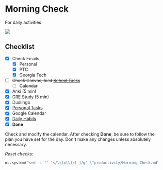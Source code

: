 # Morning Check
For daily activities

![](../media/Pasted%20image%2020241106071600.png)

## Checklist

- [x] Check Emails
	- [x] Personal
	- [x] PTC
	- [x] Georgia Tech
- [ ] ~~Check Canvas, load [School Tasks](School%20Tasks.md)~~
	- [ ] ~~Calendar~~
- [x] Anki (5 min) 
- [x] GRE Study (5 min)
- [x] Duolingo
- [x] [Personal Tasks](Personal%20Tasks.md)
- [x] Google Calendar
- [x] [Daily Habits](https://app.dailyhabits.xyz)
- [x] **Done**

Check and modify the calendar. After checking **Done**, be sure to follow the plan you have set for the day. Don't make any changes unless absolutely necessary.

*Reset checks:*
```python
os.system("sed -i '' 's/\\[x\\]/[ ]/g' \"productivity/Morning Check.md\"")
```